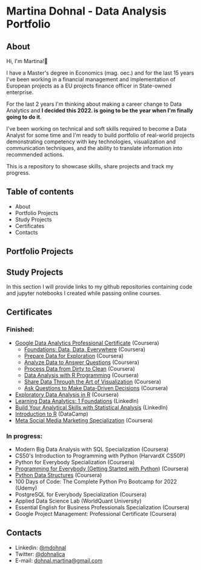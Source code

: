 # Martina Dohnal - Data Analysis Portfolio

## About

Hi, I'm Martina!👋

I have a Master's degree in Economics (mag. oec.) and for the last 15 years I've been working in a financial management and implementation of European projects as a EU projects finance officer in State-owned enterprise.

For the last 2 years I'm thinking about making a career change to Data Analytics and **I decided this 2022. is going to be the year when I'm finally going to do it**. 

I've been working on technical and soft skills required to become a Data Analyst for some time and I'm ready to build portfolio of real-world projects demonstrating competency with key technologies, visualization and communication techniques, and the ability to translate information into recommended actions. 

This is a repository to showcase skills, share projects and track my progress.

## Table of contents
* About
* Portfolio Projects
* Study Projects
* Certificates
* Contacts

## Portfolio Projects

## Study Projects
In this section I will provide links to my github repositories containing code and jupyter notebooks I created while passing online courses.

## Certificates
### Finished:
* [Google Data Analytics Professional Certificate](https://www.coursera.org/account/accomplishments/specialization/certificate/5UQRJZLUAFUL) (Coursera)
  * [Foundations: Data, Data, Everywhere](https://1drv.ms/b/s!Aj0Pe7UARYAvgc094kBm1yJ-z7KMmw?e=7WZHxO) (Coursera)
  * [Prepare Data for Exploration](https://1drv.ms/b/s!Aj0Pe7UARYAvgc1HPxohvkgLA0Mh3w?e=86EcYh) (Coursera)
  * [Analyze Data to Answer Questions](https://1drv.ms/b/s!Aj0Pe7UARYAvgc1IYj9mEP_392v5DA?e=Fs3Bd1) (Coursera)
  * [Process Data from Dirty to Clean](https://1drv.ms/b/s!Aj0Pe7UARYAvgc084HyTMtXuNil9cQ?e=xVzkrP) (Coursera)
  * [Data Analysis with R Programming](https://1drv.ms/b/s!Aj0Pe7UARYAvgc1ChjxwMUMM16I2vg?e=YL5hUI) (Coursera)
  * [Share Data Through the Art of Visualization](https://1drv.ms/b/s!Aj0Pe7UARYAvgc1Ks19L13-berfEzA?e=kzMSSo) (Coursera)
  * [Ask Questions to Make Data-Driven Decisions](https://1drv.ms/b/s!Aj0Pe7UARYAvgc1FUrm8_9RavMiL3g?e=wJ5c3v) (Coursera)
* [Exploratory Data Analysis in R](https://1drv.ms/b/s!Aj0Pe7UARYAvgc1QnXWb2gjBFdNt3Q?e=el8jsT) (Coursera)
* [Learning Data Analytics: 1 Foundations](https://1drv.ms/b/s!Aj0Pe7UARYAvgc1V-rqBkVuLY876oA?e=OE45f0) (LinkedIn)
* [Build Your Analytical Skills with Statistical Analysis](https://www.linkedin.com/learning/paths/build-your-analytical-skills-with-statistical-analysis) (LinkedIn)
* [Introduction to R](https://1drv.ms/b/s!Aj0Pe7UARYAvgc07JGTYtEm7N6aBsQ?e=YTs4Eu) (DataCamp)
* [Meta Social Media Marketing Specialization](https://1drv.ms/b/s!Aj0Pe7UARYAvgc0_G9rpN5_7DljUJg?e=6WI4Vn) (Coursera)
### In progress: 
* Modern Big Data Analysis with SQL Specialization (Coursera)
* CS50's Introduction to Programming with Python (HarvardX CS50P)
* Python for Everybody Specialization (Coursera)
 * [Programming for Everybody (Getting Started with Python)](https://1drv.ms/b/s!Aj0Pe7UARYAvgc1Erj8wd8rs9wljzA?e=BQQ4vc) (Coursera)
 * [Python Data Structures](https://1drv.ms/b/s!Aj0Pe7UARYAvgc1LcXq7BiSZ465PKw?e=2upSMc) (Coursera)
* 100 Days of Code: The Complete Python Pro Bootcamp for 2022 (Udemy)
* PostgreSQL for Everybody Specialization (Coursera)
* Applied Data Science Lab (WorldQuant University)
* Essential English for Business Professionals Specialization (Coursera)
* Google Project Management: Professional Certificate (Coursera)

## Contacts
* Linkedin: [@mdohnal](https://www.linkedin.com/in/mdohnal/)
* Twitter: [@dohnalica](https://twitter.com/dohnalica)
* E-mail: dohnal.martina@gmail.com
